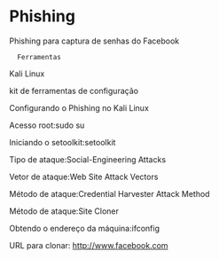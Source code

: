 # Phishing
Phishing para captura de senhas do Facebook

      Ferramentas

  Kali Linux
  
  kit de ferramentas de configuração
  
Configurando o Phishing no Kali Linux
  
  Acesso root:sudo su
  
  Iniciando o setoolkit:setoolkit
  
  Tipo de ataque:Social-Engineering Attacks
  
  Vetor de ataque:Web Site Attack Vectors
  
  Método de ataque:Credential Harvester Attack Method
  
  Método de ataque:Site Cloner
  
  Obtendo o endereço da máquina:ifconfig
  
  URL para clonar: http://www.facebook.com

